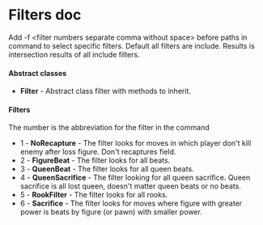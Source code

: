 # Filters doc

Add -f \<filter numbers separate comma without space\> before paths in command to select specific filters. Default all filters are include. Results is intersection results of all include filters.

#### Abstract classes
* **Filter** - Abstract class filter with methods to inherit.

#### Filters
The number is the abbreviation for the filter in the command 
* 1 - **NoRecapture** - The filter looks for moves in which player don't kill enemy after loss figure. Don't recaptures field.
* 2 - **FigureBeat** - The filter looks for all beats.
* 3 - **QueenBeat** - The filter looks for all queen beats.
* 4 - **QueenSacrifice** - The filter looking for all queen sacrifice. Queen sacrifice is all lost queen, doesn't matter queen beats or no beats.
* 5 - **RookFilter** - The filter looks for all rooks.
* 6 - **Sacrifice** - The filter looks for moves where figure with greater power is beats by figure (or pawn) with smaller power.
